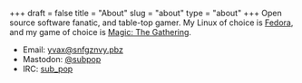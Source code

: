 +++
draft = false
title = "About"
slug = "about"
type = "about"
+++
Open source software fanatic, and table-top gamer. My Linux of choice is [Fedora](http://getfedora.org), and my game of choice is [Magic: The Gathering](http://dailymtg.com).

* Email: [yvax@snfgznvy.pbz](http://vinx.tuxfamily.org/rot13.html)
* Mastodon: [@subpop](https://mastodon.social/@subpop)
* IRC: [sub_pop](irc://irc.freenode.net)
